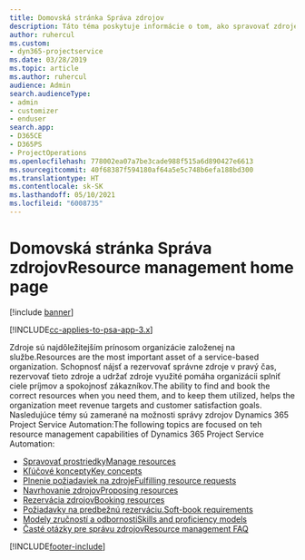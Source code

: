 ```yaml
---
title: Domovská stránka Správa zdrojov
description: Táto téma poskytuje informácie o tom, ako spravovať zdroje.
author: ruhercul
ms.custom:
- dyn365-projectservice
ms.date: 03/28/2019
ms.topic: article
ms.author: ruhercul
audience: Admin
search.audienceType:
- admin
- customizer
- enduser
search.app:
- D365CE
- D365PS
- ProjectOperations
ms.openlocfilehash: 778002ea07a7be3cade988f515a6d890427e6613
ms.sourcegitcommit: 40f68387f594180af64a5e5c748b6efa188bd300
ms.translationtype: HT
ms.contentlocale: sk-SK
ms.lasthandoff: 05/10/2021
ms.locfileid: "6008735"
---
```

# <a name="resource-management-home-page"></a><span data-ttu-id="4ea49-103">Domovská stránka Správa zdrojov</span><span class="sxs-lookup"><span data-stu-id="4ea49-103">Resource management home page</span></span>

[!include [banner](../includes/psa-now-project-operations.md)]

[!INCLUDE[cc-applies-to-psa-app-3.x](../includes/cc-applies-to-psa-app-3x.md)]

<span data-ttu-id="4ea49-104">Zdroje sú najdôležitejším prínosom organizácie založenej na službe.</span><span class="sxs-lookup"><span data-stu-id="4ea49-104">Resources are the most important asset of a service-based organization.</span></span> <span data-ttu-id="4ea49-105">Schopnosť nájsť a rezervovať správne zdroje v pravý čas, rezervovať tieto zdroje a udržať zdroje využité pomáha organizácii splniť ciele príjmov a spokojnosť zákazníkov.</span><span class="sxs-lookup"><span data-stu-id="4ea49-105">The ability to find and book the correct resources when you need them, and to keep them utilized, helps the organization meet revenue targets and customer satisfaction goals.</span></span> <span data-ttu-id="4ea49-106">Nasledujúce témy sú zamerané na možnosti správy zdrojov Dynamics 365 Project Service Automation:</span><span class="sxs-lookup"><span data-stu-id="4ea49-106">The following topics are focused on teh resource management capabilities of Dynamics 365 Project Service Automation:</span></span>

- [<span data-ttu-id="4ea49-107">Spravovať prostriedky</span><span class="sxs-lookup"><span data-stu-id="4ea49-107">Manage resources</span></span>](manage-resources.md)
- [<span data-ttu-id="4ea49-108">Kľúčové koncepty</span><span class="sxs-lookup"><span data-stu-id="4ea49-108">Key concepts</span></span>](reports-key-concepts.md)
- [<span data-ttu-id="4ea49-109">Plnenie požiadaviek na zdroje</span><span class="sxs-lookup"><span data-stu-id="4ea49-109">Fulfilling resource requests</span></span>](resource-management-fulfill-requests.md)
- [<span data-ttu-id="4ea49-110">Navrhovanie zdrojov</span><span class="sxs-lookup"><span data-stu-id="4ea49-110">Proposing resources</span></span>](resource-management-propose-resources.md)
- [<span data-ttu-id="4ea49-111">Rezervácia zdrojov</span><span class="sxs-lookup"><span data-stu-id="4ea49-111">Booking resources</span></span>](resource-management-book-resources-scheduleboard.md)
- [<span data-ttu-id="4ea49-112">Požiadavky na predbežnú rezerváciu.</span><span class="sxs-lookup"><span data-stu-id="4ea49-112">Soft-book requirements</span></span>](resource-management-softbook-requirements.md)
- [<span data-ttu-id="4ea49-113">Modely zručností a odbornosti</span><span class="sxs-lookup"><span data-stu-id="4ea49-113">Skills and proficiency models</span></span>](resource-management-skills-proficiency.md)
- [<span data-ttu-id="4ea49-114">Časté otázky pre správu zdrojov</span><span class="sxs-lookup"><span data-stu-id="4ea49-114">Resource management FAQ</span></span>](resource-management-faq.md)


[!INCLUDE[footer-include](../includes/footer-banner.md)]